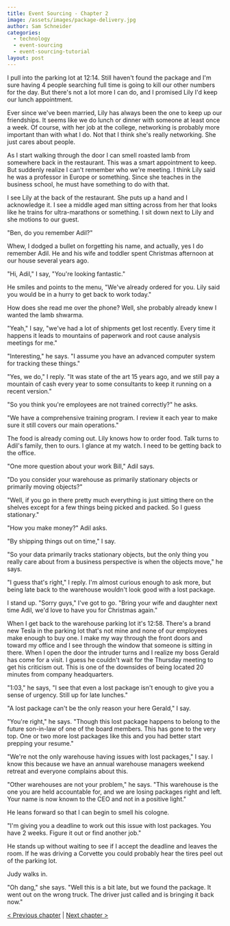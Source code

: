 ```yaml
---
title: Event Sourcing - Chapter 2
image: /assets/images/package-delivery.jpg
author: Sam Schneider
categories:
  - technology
  - event-sourcing
  - event-sourcing-tutorial
layout: post
---
```


I pull into the parking lot at 12:14. Still haven't found the package and I'm sure having 4 people searching full time is going to kill our other numbers for the day. But there's not a lot more I can do, and I promised Lily I'd keep our lunch appointment. 

Ever since we've been married, Lily has always been the one to keep up our friendships. It seems like we do lunch or dinner with someone at least once a week. Of course, with her job at the college, networking is probably more important than with what I do. Not that I think she's really networking. She just cares about people.

As I start walking through the door I can smell roasted lamb from somewhere back in the restaurant. This was a smart appointment to keep. But suddenly realize I can't remember who we're meeting. I think Lily said he was a professor in Europe or something. Since she teaches in the business school, he must have something to do with that. 

I see Lily at the back of the restaurant. She puts up a hand and I acknowledge it. I see a middle aged man sitting across from her that looks like he trains for ultra-marathons or something. I sit down next to Lily and she motions to our guest.

"Ben, do you remember Adil?"

Whew, I dodged a bullet on forgetting his name, and actually, yes I do remember Adil. He and his wife and toddler spent Christmas afternoon at our house several years ago.

"Hi, Adil," I say, "You're looking fantastic."

He smiles and points to the menu, "We've already ordered for you. Lily said you would be in a hurry to get back to work today."

How does she read me over the phone? Well, she probably already knew I wanted the lamb shwarma.

"Yeah," I say, "we've had a lot of shipments get lost recently. Every time it happens it leads to mountains of paperwork and root cause analysis meetings for me."

"Interesting," he says. "I assume you have an advanced computer system for tracking these things."

"Yes, we do," I reply. "It was state of the art 15 years ago, and we still pay a mountain of cash every year to some consultants to keep it running on a recent version."

"So you think you're employees are not trained correctly?" he asks.

"We have a comprehensive training program. I review it each year to make sure it still covers our main operations."

The food is already coming out. Lily knows how to order food. Talk turns to Adil's family, then to ours. I glance at my watch. I need to be getting back to the office.

"One more question about your work Bill," Adil says.

"Do you consider your warehouse as primarily stationary objects or primarily moving objects?"

"Well, if you go in there pretty much everything is just sitting there on the shelves except for a few things being picked and packed. So I guess stationary."

"How you make money?" Adil asks.

"By shipping things out on time," I say.

"So your data primarily tracks stationary objects, but the only thing you really care about from a business perspective is when the objects move," he says.

"I guess that's right," I reply. I'm almost curious enough to ask more, but being late back to the warehouse wouldn't look good with a lost package.

I stand up. "Sorry guys," I've got to go. "Bring your wife and daughter next time Adil, we'd love to have you for Christmas again."

When I get back to the warehouse parking lot it's 12:58. There's a brand new Tesla in the parking lot that's not mine and none of our employees make enough to buy one. I make my way through the front doors and toward my office and I see through the window that someone is sitting in there. When I open the door the intruder turns and I realize my boss Gerald has come for a visit. I guess he couldn't wait for the Thursday meeting to get his criticism out. This is one of the downsides of being located 20 minutes from company headquarters.

"1:03," he says, "I see that even a lost package isn't enough to give you a sense of urgency. Still up for late lunches."

"A lost package can't be the only reason your here Gerald," I say.

"You're right," he says. "Though this lost package happens to belong to the future son-in-law of one of the board members. This has gone to the very top. One or two more lost packages like this and you had better start prepping your resume."

"We're not the only warehouse having issues with lost packages," I say. I know this because we have an annual warehouse managers weekend retreat and everyone complains about this.

"Other warehouses are not your problem," he says. "This warehouse is the one you are held accountable for, and we are losing packages right and left. Your name is now known to the CEO and not in a positive light."

He leans forward so that I can begin to smell his cologne.

"I'm giving you a deadline to work out this issue with lost packages. You have 2 weeks. Figure it out or find another job."

He stands up without waiting to see if I accept the deadline and leaves the room. If he was driving a Corvette you could probably hear the tires peel out of the parking lot.

Judy walks in.

"Oh dang," she says. "Well this is a bit late, but we found the package. It went out on the wrong truck. The driver just called and is bringing it back now."

[< Previous chapter](/blog/event-sourcing-chapter-1) | [Next chapter >](/blog/event-sourcing-chapter-3)
